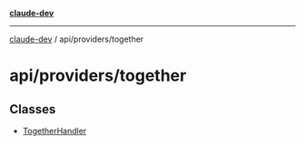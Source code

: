 [**claude-dev**](../../../README.md)

***

[claude-dev](../../../README.md) / api/providers/together

# api/providers/together

## Classes

- [TogetherHandler](classes/TogetherHandler.md)
